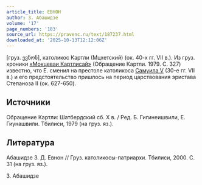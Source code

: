 ```yaml
---
article_title: ЕВНОН
author: З. Абашидзе
volume: '17'
page_numbers: '183'
source_url: https://pravenc.ru/text/187237.html
downloaded_at: '2025-10-13T12:12:06Z'
---
```


[груз. ევნონ], католикос Картли (Мцхетский) (ок. 40-х гг. VII в.). Из груз. хроники [«Мокцеваи Картлисай»](<https://pravenc.ru/text/ Мокцеваи Картлисай .html>) (Обращение Картли. 1979. С. 327) известно, что Е. сменил на престоле католикоса [Самуила V](<https://pravenc.ru/text/Самуила V.html>) (30-е гг. VII в.) и его предстоятельство пришлось на период царствования эристава Степаноза II (ок. 627-650).

## Источники

Обращение Картли: Шатбердский сб. X в. / Ред. Б. Гигинеишвили, Е. Гиунашвили. Тбилиси, 1979 (на груз. яз.).

## Литература

Абашидзе З. Д. Евнон // Груз. католикосы-патриархи. Тбилиси, 2000. С. 31 (на груз. яз.).

З. Абашидзе

